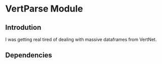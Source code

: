 # VertParse Module

## Introdution

I was getting real tired of dealing with massive dataframes from VertNet.

## Dependencies